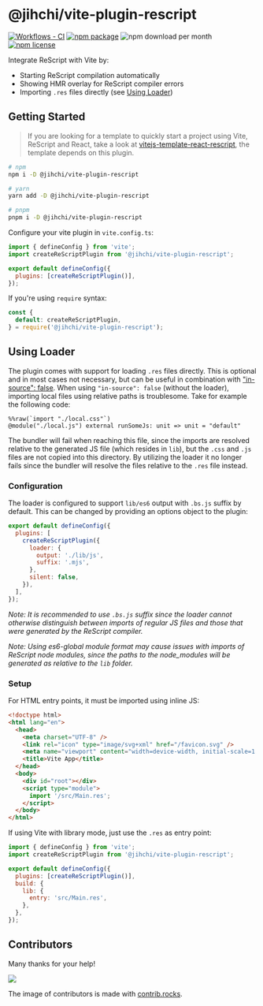 # @jihchi/vite-plugin-rescript

[![Workflows - CI][workflows-ci-shield]][workflows-ci-url]
[![npm package][npm-package-shield]][npm-package-url]
![npm download per month][npm-download-shield]
[![npm license][npm-licence-shield]](./LICENSE)

Integrate ReScript with Vite by:

- Starting ReScript compilation automatically
- Showing HMR overlay for ReScript compiler errors
- Importing `.res` files directly (see [Using Loader](#using-loader))

## Getting Started

> If you are looking for a template to quickly start a project using Vite, ReScript and React, take a look at [vitejs-template-react-rescript](https://github.com/jihchi/vitejs-template-react-rescript), the template depends on this plugin.

```sh
# npm
npm i -D @jihchi/vite-plugin-rescript

# yarn
yarn add -D @jihchi/vite-plugin-rescript

# pnpm
pnpm i -D @jihchi/vite-plugin-rescript
```

Configure your vite plugin in `vite.config.ts`:

```js
import { defineConfig } from 'vite';
import createReScriptPlugin from '@jihchi/vite-plugin-rescript';

export default defineConfig({
  plugins: [createReScriptPlugin()],
});
```

If you're using `require` syntax:

```js
const {
  default: createReScriptPlugin,
} = require('@jihchi/vite-plugin-rescript');
```

## Using Loader

The plugin comes with support for loading `.res` files directly. This is optional and in most cases not necessary,
but can be useful in combination with ["in-source": false](https://rescript-lang.org/docs/manual/latest/build-configuration#package-specs).
When using `"in-source": false` (without the loader), importing local files using relative paths is troublesome.
Take for example the following code:

```res
%%raw(`import "./local.css"`)
@module("./local.js") external runSomeJs: unit => unit = "default"
```

The bundler will fail when reaching this file, since the imports are resolved relative to the generated JS file (which resides in `lib`),
but the `.css` and `.js` files are not copied into this directory. By utilizing the loader it no longer fails since the bundler will
resolve the files relative to the `.res` file instead.

### Configuration

The loader is configured to support `lib/es6` output with `.bs.js` suffix by default. This can be
changed by providing an options object to the plugin:

```js
export default defineConfig({
  plugins: [
    createReScriptPlugin({
      loader: {
        output: './lib/js',
        suffix: '.mjs',
      },
      silent: false,
    }),
  ],
});
```

_Note: It is recommended to use `.bs.js` suffix since the loader cannot otherwise distinguish
between imports of regular JS files and those that were generated by the ReScript compiler._

_Note: Using es6-global module format may cause issues with imports of ReScript node modules,
since the paths to the node_modules will be generated as relative to the `lib` folder._

### Setup

For HTML entry points, it must be imported using inline JS:

```html
<!doctype html>
<html lang="en">
  <head>
    <meta charset="UTF-8" />
    <link rel="icon" type="image/svg+xml" href="/favicon.svg" />
    <meta name="viewport" content="width=device-width, initial-scale=1.0" />
    <title>Vite App</title>
  </head>
  <body>
    <div id="root"></div>
    <script type="module">
      import '/src/Main.res';
    </script>
  </body>
</html>
```

If using Vite with library mode, just use the `.res` as entry point:

```js
import { defineConfig } from 'vite';
import createReScriptPlugin from '@jihchi/vite-plugin-rescript';

export default defineConfig({
  plugins: [createReScriptPlugin()],
  build: {
    lib: {
      entry: 'src/Main.res',
    },
  },
});
```

## Contributors

Many thanks for your help!

<a href="https://github.com/jihchi/vite-plugin-rescript/graphs/contributors">
  <img src="https://contrib.rocks/image?repo=jihchi/vite-plugin-rescript" />
</a>

The image of contributors is made with [contrib.rocks](https://contrib.rocks).

[workflows-ci-shield]: https://github.com/jihchi/vite-plugin-rescript/actions/workflows/main.yml/badge.svg
[workflows-ci-url]: https://github.com/jihchi/vite-plugin-rescript/actions/workflows/main.yml
[npm-package-shield]: https://img.shields.io/npm/v/@jihchi/vite-plugin-rescript
[npm-package-url]: https://www.npmjs.com/package/@jihchi/vite-plugin-rescript
[npm-download-shield]: https://img.shields.io/npm/dm/@jihchi/vite-plugin-rescript
[npm-licence-shield]: https://img.shields.io/npm/l/@jihchi/vite-plugin-rescript
